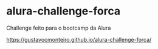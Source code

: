 # alura-challenge-forca
 Challenge feito para o bootcamp da Alura
 
 https://gustavocmonteiro.github.io/alura-challenge-forca/
